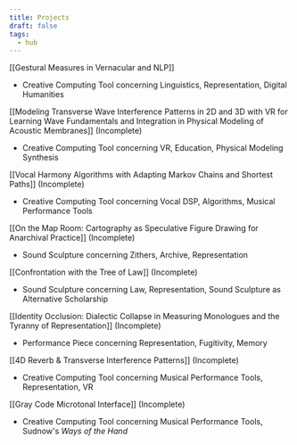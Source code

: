 ```yaml
---
title: Projects
draft: false
tags:
  - hub
---
```

 [[Gestural Measures in Vernacular and NLP]] 
 - Creative Computing Tool concerning Linguistics, Representation, Digital Humanities

 [[Modeling Transverse Wave Interference Patterns in 2D and 3D with VR for Learning Wave Fundamentals and Integration in Physical Modeling of Acoustic Membranes]] (Incomplete)
 - Creative Computing Tool concerning VR, Education, Physical Modeling Synthesis

[[Vocal Harmony Algorithms with Adapting Markov Chains and Shortest Paths]] (Incomplete)
- Creative Computing Tool concerning Vocal DSP, Algorithms, Musical Performance Tools

[[On the Map Room: Cartography as Speculative Figure Drawing for Anarchival Practice]] (Incomplete)
 - Sound Sculpture concerning Zithers, Archive, Representation

[[Confrontation with the Tree of Law]] (Incomplete)
- Sound Sculpture concerning Law, Representation, Sound Sculpture as Alternative Scholarship

[[Identity Occlusion: Dialectic Collapse in Measuring Monologues and the Tyranny of Representation]] (Incomplete)
- Performance Piece concerning Representation, Fugitivity, Memory

[[4D Reverb & Transverse Interference Patterns]] (Incomplete)
- Creative Computing Tool concerning Musical Performance Tools, Representation,  VR

[[Gray Code Microtonal Interface]] (Incomplete)
- Creative Computing Tool concerning Musical Performance Tools, Sudnow's *Ways of the Hand*

